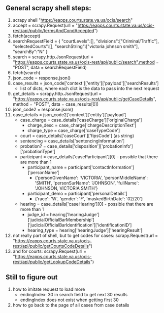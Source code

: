 ## General scrapy shell steps:

1. scrapy shell "https://eapps.courts.state.va.us/ocis/search"
2. accept = scrapy.Request(url = "https://eapps.courts.state.va.us/ocis-rest/api/public/termsAndCondAccepted")
3. fetch(accept)
4. searchRequestField = {
			"courtLevels":[],
 			"divisions":["Criminal/Traffic"],
 			"selectedCourts":[],
 			"searchString":["victoria johnson smith"],
 			"searchBy":"N"
 		}
5. search = scrapy.http.JsonRequest(url = "https://eapps.courts.state.va.us/ocis-rest/api/public/search",method = "POST", data = searchRequestField)
6. fetch(search)
7. json_code = response.json()
8. case_results = json_code['context']['entity']['payload']['searchResults']
	- list of dicts, where each dict is the data to pass into the next request
9. get_details = scrapy.http.JsonRequest(url = "https://eapps.courts.state.va.us/ocis-rest/api/public/getCaseDetails", method = "POST", data = case_results[0])
10. json_code2 = response.json()
11. case_details = json_code2['context']['entity']['payload']
	- case_charge = case_details['caseCharge']['originalCharge']
		- charge_desc = case_charge['chargeDescriptionText']
		- charge_type = case_charge['caseTypeCode']
	- court = case_details['caseCourt']['fipsCode'] (as string)
	- sentencing = case_details['sentencingInformation']
	- probation? = case_details['disposition']['probationInfo']['probationType']
	- participant = case_details['caseParticipant'][0] - possible that there are more than 1
		- participant_name = participant['contactInformation']['personName']
			- {'personGivenName': 'VICTORIA',
	 			'personMiddleName': 'SMITH',
	 			'personSurName': 'JOHNSON',
	 			'fullName': 'JOHNSON, VICTORIA SMITH'}
		- participant_demo = participant['personalDetails']
			- {'race': 'W', 'gender': 'F', 'maskedBirthDate': '02/20'}
	- hearing = case_details['caseHearing'][0] - possible that there are more than 1
		- judge_id = hearing['hearingJudge']['judicialOfficialBarMembership']['judicialOfficialBarIdentification']['identificationID']
		- hearing_type = hearing['hearingJudge']['hearingResult']
12. not really part of shell, but to get codes for cases: scrapy.Request(url = "https://eapps.courts.state.va.us/ocis-rest/api/public/getCourtsCodeDetails")
13. and for courts: scrapy.Request(url = "https://eapps.courts.state.va.us/ocis-rest/api/public/getLookupCodeDetails")

## Still to figure out
1. how to imitate request to load more
	- endingIndex: 30 in search field to get next 30 results
	- endingIndex does not exist when getting first 30
2. how to go back to the page of all cases from case details